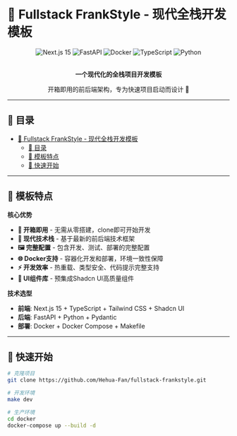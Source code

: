 # 🚀 Fullstack FrankStyle - 现代全栈开发模板

<div align="center">
  <img src="https://img.shields.io/badge/Next.js-15-black?style=for-the-badge&logo=next.js&logoColor=white" alt="Next.js 15">
  <img src="https://img.shields.io/badge/FastAPI-005571?style=for-the-badge&logo=fastapi&logoColor=white" alt="FastAPI">
  <img src="https://img.shields.io/badge/Docker-2496ED?style=for-the-badge&logo=docker&logoColor=white" alt="Docker">
  <img src="https://img.shields.io/badge/TypeScript-007ACC?style=for-the-badge&logo=typescript&logoColor=white" alt="TypeScript">
  <img src="https://img.shields.io/badge/Python-3776AB?style=for-the-badge&logo=python&logoColor=white" alt="Python">
</div>

<br>

<div align="center">
  <p><strong>一个现代化的全栈项目开发模板</strong></p>
  <p>开箱即用的前后端架构，专为快速项目启动而设计 🎯</p>
</div>

---

## 📑 目录

- [🚀 Fullstack FrankStyle - 现代全栈开发模板](#-fullstack-frankstyle---现代全栈开发模板)
  - [📑 目录](#-目录)
  - [🎨 模板特点](#-模板特点)
  - [🚀 快速开始](#-快速开始)

---

## 🎨 模板特点

**核心优势**
- **🎯 开箱即用** - 无需从零搭建，clone即可开始开发
- **📐 现代技术栈** - 基于最新的前后端技术框架
- **🖼️ 完整配置** - 包含开发、测试、部署的完整配置
- **🌐 Docker支持** - 容器化开发和部署，环境一致性保障
- **⚡ 开发效率** - 热重载、类型安全、代码提示完整支持
- **🎨 UI组件库** - 预集成Shadcn UI高质量组件

**技术选型**
- **前端**: Next.js 15 + TypeScript + Tailwind CSS + Shadcn UI
- **后端**: FastAPI + Python + Pydantic
- **部署**: Docker + Docker Compose + Makefile

---

## 🚀 快速开始

```bash
# 克隆项目
git clone https://github.com/Hehua-Fan/fullstack-frankstyle.git 

# 开发环境
make dev

# 生产环境
cd docker
docker-compose up --build -d
```